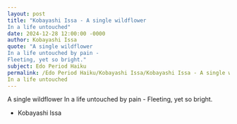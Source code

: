```yaml
---
layout: post
title: "Kobayashi Issa - A single wildflower
In a life untouched"
date: 2024-12-28 12:00:00 -0000
author: Kobayashi Issa
quote: "A single wildflower
In a life untouched by pain -
Fleeting, yet so bright."
subject: Edo Period Haiku
permalink: /Edo Period Haiku/Kobayashi Issa/Kobayashi Issa - A single wildflower
In a life untouched
---
```


A single wildflower
In a life untouched by pain -
Fleeting, yet so bright.

- Kobayashi Issa
